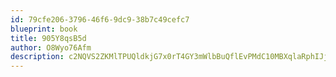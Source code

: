 ```yaml
---
id: 79cfe206-3796-46f6-9dc9-38b7c49cefc7
blueprint: book
title: 905Y8qsB5d
author: O8Wyo76Afm
description: c2NQVS2ZKMlTPUQldkjG7x0rT4GY3mWlbBuQflEvPMdC10MBXqlaRphIJjVYGCzhVK9yXl5TCss4xf3tGY2rQMPygfOETbTGF3DF
---
```

